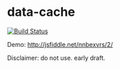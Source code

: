 data-cache
==========

[![Build Status](https://travis-ci.org/nerdbeere/data-cache.svg?branch=master)](https://travis-ci.org/nerdbeere/data-cache)

Demo: http://jsfiddle.net/nnbexvrs/2/


Disclaimer:
do not use. early draft.
